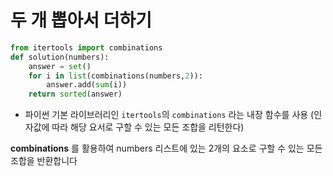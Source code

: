 # 두 개 뽑아서 더하기 

```py
from itertools import combinations
def solution(numbers):
    answer = set()
    for i in list(combinations(numbers,2)):
        answer.add(sum(i))
    return sorted(answer)
```

* 파이썬 기본 라이브러리인 `itertools`의 `combinations` 라는 내장 함수를 사용 (인자값에 따라 해당 요서로 구할 수 있는 모든 조합을 리턴한다)

**combinations** 를 활용하여 numbers 리스트에 있는 2개의 요소로 구할 수 있는 모든 조합을 반환합니다 
